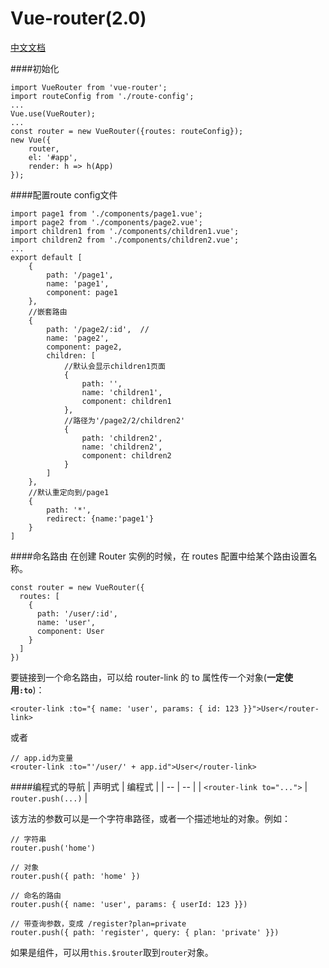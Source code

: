 # Vue-router(2.0)

[中文文档](https://github.com/vuejs/vue-router/tree/dev/docs/zh-cn)

####初始化

    import VueRouter from 'vue-router';
    import routeConfig from './route-config';
    ...
    Vue.use(VueRouter);
    ...
    const router = new VueRouter({routes: routeConfig});
    new Vue({
        router,
        el: '#app',
        render: h => h(App)
    });

####配置route config文件

    import page1 from './components/page1.vue';
    import page2 from './components/page2.vue';
    import children1 from './components/children1.vue';
    import children2 from './components/children2.vue';
    ...
    export default [
        {
            path: '/page1',
            name: 'page1',
            component: page1
        },
        //嵌套路由
        {
            path: '/page2/:id',  //
            name: 'page2',
            component: page2,
            children: [
                //默认会显示children1页面
                {
                    path: '',
                    name: 'children1',
                    component: children1
                },
                //路径为'/page2/2/children2'
                {
                    path: 'children2',
                    name: 'children2',
                    component: children2
                }
            ]
        },
        //默认重定向到/page1
        {
            path: '*',
            redirect: {name:'page1'}
        }
    ]

####命名路由
在创建 Router 实例的时候，在 routes 配置中给某个路由设置名称。

    const router = new VueRouter({
      routes: [
        {
          path: '/user/:id',
          name: 'user',
          component: User
        }
      ]
    })

要链接到一个命名路由，可以给 router-link 的 to 属性传一个对象(**一定使用```:to```**)：

    <router-link :to="{ name: 'user', params: { id: 123 }}">User</router-link>

或者

    // app.id为变量
    <router-link :to="'/user/' + app.id">User</router-link>
     
####编程式的导航
| 声明式 | 编程式 |
| -- | -- |
| ```<router-link to="...">``` | ```router.push(...)``` |

该方法的参数可以是一个字符串路径，或者一个描述地址的对象。例如：

    // 字符串
    router.push('home')

    // 对象
    router.push({ path: 'home' })

    // 命名的路由
    router.push({ name: 'user', params: { userId: 123 }})

    // 带查询参数，变成 /register?plan=private
    router.push({ path: 'register', query: { plan: 'private' }})


如果是组件，可以用```this.$router```取到```router```对象。
